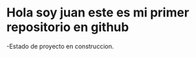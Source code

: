 <h1>Hola soy juan este es mi primer repositorio en github</h1>
 -Estado de proyecto en construccion.
